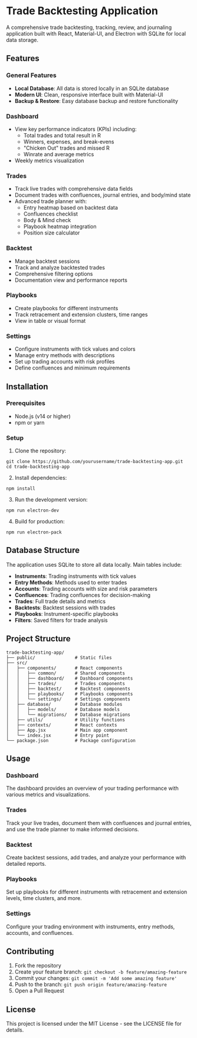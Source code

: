 # Trade Backtesting Application

A comprehensive trade backtesting, tracking, review, and journaling application built with React, Material-UI, and Electron with SQLite for local data storage.

## Features

### General Features
- **Local Database**: All data is stored locally in an SQLite database
- **Modern UI**: Clean, responsive interface built with Material-UI
- **Backup & Restore**: Easy database backup and restore functionality

### Dashboard
- View key performance indicators (KPIs) including:
  - Total trades and total result in R
  - Winners, expenses, and break-evens
  - "Chicken Out" trades and missed R
  - Winrate and average metrics
- Weekly metrics visualization

### Trades
- Track live trades with comprehensive data fields
- Document trades with confluences, journal entries, and body/mind state
- Advanced trade planner with:
  - Entry heatmap based on backtest data
  - Confluences checklist
  - Body & Mind check
  - Playbook heatmap integration
  - Position size calculator

### Backtest
- Manage backtest sessions
- Track and analyze backtested trades
- Comprehensive filtering options
- Documentation view and performance reports

### Playbooks
- Create playbooks for different instruments
- Track retracement and extension clusters, time ranges
- View in table or visual format

### Settings
- Configure instruments with tick values and colors
- Manage entry methods with descriptions
- Set up trading accounts with risk profiles
- Define confluences and minimum requirements

## Installation

### Prerequisites
- Node.js (v14 or higher)
- npm or yarn

### Setup
1. Clone the repository:
```
git clone https://github.com/yourusername/trade-backtesting-app.git
cd trade-backtesting-app
```

2. Install dependencies:
```
npm install
```

3. Run the development version:
```
npm run electron-dev
```

4. Build for production:
```
npm run electron-pack
```

## Database Structure

The application uses SQLite to store all data locally. Main tables include:

- **Instruments**: Trading instruments with tick values
- **Entry Methods**: Methods used to enter trades
- **Accounts**: Trading accounts with size and risk parameters
- **Confluences**: Trading confluences for decision-making
- **Trades**: Full trade details and metrics
- **Backtests**: Backtest sessions with trades
- **Playbooks**: Instrument-specific playbooks
- **Filters**: Saved filters for trade analysis

## Project Structure

```
trade-backtesting-app/
├── public/               # Static files
├── src/
│   ├── components/       # React components
│   │   ├── common/       # Shared components
│   │   ├── dashboard/    # Dashboard components
│   │   ├── trades/       # Trades components
│   │   ├── backtest/     # Backtest components
│   │   ├── playbooks/    # Playbooks components
│   │   └── settings/     # Settings components
│   ├── database/         # Database modules
│   │   ├── models/       # Database models
│   │   └── migrations/   # Database migrations
│   ├── utils/            # Utility functions
│   ├── contexts/         # React contexts
│   ├── App.jsx           # Main app component
│   └── index.jsx         # Entry point
└── package.json          # Package configuration
```

## Usage

### Dashboard
The dashboard provides an overview of your trading performance with various metrics and visualizations.

### Trades
Track your live trades, document them with confluences and journal entries, and use the trade planner to make informed decisions.

### Backtest
Create backtest sessions, add trades, and analyze your performance with detailed reports.

### Playbooks
Set up playbooks for different instruments with retracement and extension levels, time clusters, and more.

### Settings
Configure your trading environment with instruments, entry methods, accounts, and confluences.

## Contributing

1. Fork the repository
2. Create your feature branch: `git checkout -b feature/amazing-feature`
3. Commit your changes: `git commit -m 'Add some amazing feature'`
4. Push to the branch: `git push origin feature/amazing-feature`
5. Open a Pull Request

## License

This project is licensed under the MIT License - see the LICENSE file for details.